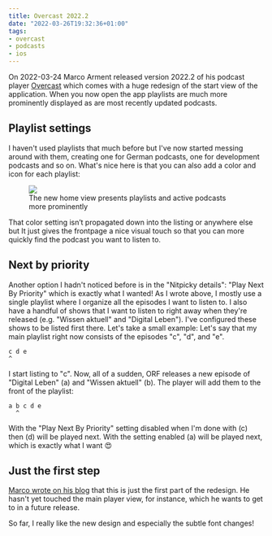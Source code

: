```yaml
---
title: Overcast 2022.2
date: "2022-03-26T19:32:36+01:00"
tags:
- overcast
- podcasts
- ios
---
```


On 2022-03-24 Marco Arment released version 2022.2 of his podcast player [Overcast](https://overcast.fm) which comes with a huge redesign of the start view of the application. When you now open the app playlists are much more prominently displayed as are most recently updated podcasts.

## Playlist settings

I haven't used playlists that much before but I've now started messing around with them, creating one for German podcasts, one for development podcasts and so on. What's nice here is that you can also add a color and icon for each playlist:

<figure><img src="/media/2022/33231E6A-4BCF-4E06-A156-02CDF554469D.png"><figcaption>The new home view presents playlists and active podcasts more prominently</figcaption></figure>

That color setting isn’t propagated down into the listing or anywhere else but It just gives the frontpage a nice visual touch so that you can more quickly find the podcast you want to listen to.

## Next by priority

Another option I hadn't noticed before is in the "Nitpicky details": "Play Next By Priority" which is exactly what I wanted! As I wrote above, I mostly use a single playlist where I organize all the episodes I want to listen to. I also have a handful of shows that I want to listen to right away when they're released (e.g. "Wissen aktuell" and "Digital Leben"). I've configured these shows to be listed first there. Let's take a small example: Let's say that my main playlist right now consists of the episodes "c", "d", and "e". 

	c d e
	^

I start listing to "c". Now, all of a sudden, ORF releases a new episode of "Digital Leben" (a) and "Wissen aktuell" (b). The player will add them to the front of the playlist:

	a b c d e
	  ^

With the "Play Next By Priority" setting disabled when I'm done with (c) then (d) will be played next. With the setting enabled (a) will be played next, which is exactly what I want 😍

## Just the first step
[Marco wrote on his blog](https://marco.org/2022/03/25/overcast-redesign-2022) that this is just the first part of the redesign. He hasn't yet touched the main player view, for instance, which he wants to get to in a future release.

So far, I really like the new design and especially the subtle font changes!
